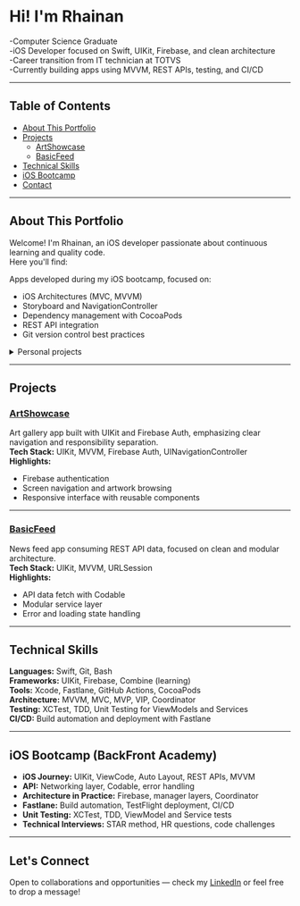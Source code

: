 # Hi! I'm Rhainan

-Computer Science Graduate  
-iOS Developer focused on Swift, UIKit, Firebase, and clean architecture  
-Career transition from IT technician at TOTVS  
-Currently building apps using MVVM, REST APIs, testing, and CI/CD

---

## Table of Contents

- [About This Portfolio](#-about-this-portfolio)
- [Projects](#-projects)
  - [ArtShowcase](#-artshowcase)
  - [BasicFeed](#-basicfeed)
- [Technical Skills](#-technical-skills)
- [iOS Bootcamp](#-ios-bootcamp-backfront-academy)
- [Contact](#-contact)

---

## About This Portfolio

Welcome! I'm Rhainan, an iOS developer passionate about continuous learning and quality code.  
Here you'll find:

Apps developed during my iOS bootcamp, focused on:
- iOS Architectures (MVC, MVVM)
- Storyboard and NavigationController
- Dependency management with CocoaPods
- REST API integration
- Git version control best practices

<details>
  <summary>Personal projects</summary>
  Private for now – reach out if you’d like to know more!
</details>

---

## Projects

### [ArtShowcase](https://github.com/RhainanDomingos/ArtShowcase)

Art gallery app built with UIKit and Firebase Auth, emphasizing clear navigation and responsibility separation.  
**Tech Stack:** UIKit, MVVM, Firebase Auth, UINavigationController  
**Highlights:**
- Firebase authentication  
- Screen navigation and artwork browsing  
- Responsive interface with reusable components  

---

### [BasicFeed](https://github.com/RhainanDomingos/BasicFeed)

News feed app consuming REST API data, focused on clean and modular architecture.  
**Tech Stack:** UIKit, MVVM, URLSession  
**Highlights:**
- API data fetch with Codable  
- Modular service layer  
- Error and loading state handling  

---

## Technical Skills

**Languages:** Swift, Git, Bash  
**Frameworks:** UIKit, Firebase, Combine (learning)  
**Tools:** Xcode, Fastlane, GitHub Actions, CocoaPods  
**Architecture:** MVVM, MVC, MVP, VIP, Coordinator  
**Testing:** XCTest, TDD, Unit Testing for ViewModels and Services  
**CI/CD:** Build automation and deployment with Fastlane  

---

## iOS Bootcamp (BackFront Academy)

- **iOS Journey:** UIKit, ViewCode, Auto Layout, REST APIs, MVVM  
- **API:** Networking layer, Codable, error handling  
- **Architecture in Practice:** Firebase, manager layers, Coordinator  
- **Fastlane:** Build automation, TestFlight deployment, CI/CD  
- **Unit Testing:** XCTest, TDD, ViewModel and Service tests  
- **Technical Interviews:** STAR method, HR questions, code challenges  

---

## Let's Connect

Open to collaborations and opportunities — check my [LinkedIn](https://www.linkedin.com/in/rhainan-domingos/) or feel free to drop a message!
